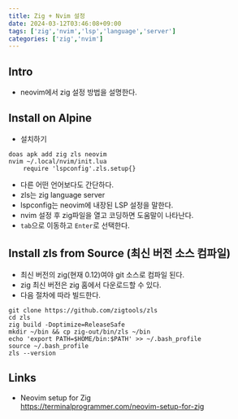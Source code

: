 ```yaml
---
title: Zig + Nvim 설정
date: 2024-03-12T03:46:08+09:00
tags: ['zig','nvim','lsp','language','server']
categories: ['zig','nvim']
---
```


## Intro
* neovim에서 zig 설정 방법을 설명한다.

## Install on Alpine
* 설치하기
```console
doas apk add zig zls neovim
nvim ~/.local/nvim/init.lua
    require 'lspconfig'.zls.setup{}
```

* 다른 어떤 언어보다도 간단하다.
* zls는 zig language server
* lspconfig는 neovim에 내장된 LSP 설정을 말한다.
* nvim 설정 후 zig파일을 열고 코딩하면 도움말이 나타난다.
* `tab`으로 이동하고 `Enter`로 선택한다.

## Install zls from Source (최신 버전 소스 컴파일)
* 최신 버전의 zig(현재 0.12)여야 git 소스로 컴파일 된다.
* zig 최신 버전은 zig 홈에서 다운로드할 수 있다.
* 다음 절차에 따라 빌드한다.

```console
git clone https://github.com/zigtools/zls
cd zls
zig build -Doptimize=ReleaseSafe
mkdir ~/bin && cp zig-out/bin/zls ~/bin
echo 'export PATH=$HOME/bin:$PATH' >> ~/.bash_profile
source ~/.bash_profile
zls --version
```

## Links
* Neovim setup for Zig  
<https://terminalprogrammer.com/neovim-setup-for-zig>

